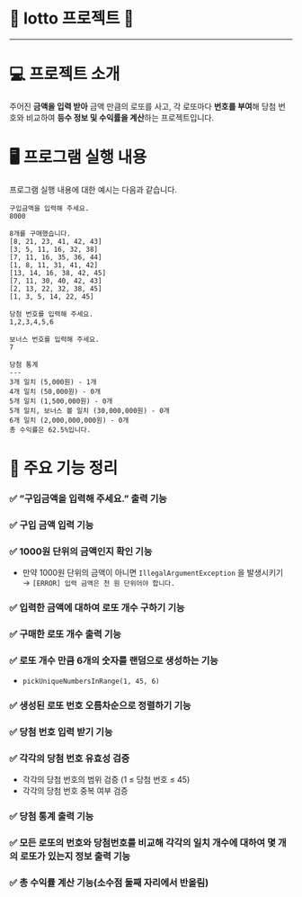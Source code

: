 # 🎰 lotto 프로젝트 🎰
- - -
# 💻 프로젝트 소개
주어진 **금액을 입력 받아** 금액 만큼의 로또를 사고, 각 로또마다 **번호를 부여**해 당첨 번호와 비교하여 **등수 정보 및 
수익률을 계산**하는 프로젝트입니다.

# 🖥️ 프로그램 실행 내용
프로그램 실행 내용에 대한 예시는 다음과 같습니다.  
```TEXT
구입금액을 입력해 주세요.
8000

8개를 구매했습니다.
[8, 21, 23, 41, 42, 43] 
[3, 5, 11, 16, 32, 38] 
[7, 11, 16, 35, 36, 44] 
[1, 8, 11, 31, 41, 42] 
[13, 14, 16, 38, 42, 45] 
[7, 11, 30, 40, 42, 43] 
[2, 13, 22, 32, 38, 45] 
[1, 3, 5, 14, 22, 45]

당첨 번호를 입력해 주세요.
1,2,3,4,5,6

보너스 번호를 입력해 주세요.
7

당첨 통계
---
3개 일치 (5,000원) - 1개
4개 일치 (50,000원) - 0개
5개 일치 (1,500,000원) - 0개
5개 일치, 보너스 볼 일치 (30,000,000원) - 0개
6개 일치 (2,000,000,000원) - 0개
총 수익률은 62.5%입니다.
```
# 🔧 주요 기능 정리
### ✅ ”구입금액을 입력해 주세요.” 출력 기능

### ✅ 구입 금액 입력 기능

### ✅ 1000원 단위의 금액인지 확인 기능

- 만약 1000원 단위의 금액이 아니면 `IllegalArgumentException` 을 발생시키기
  → ```[ERROR] 입력 금액은 천 원 단위어야 합니다.```

### ✅ 입력한 금액에 대하여 로또 개수 구하기 기능

### ✅ 구매한 로또 개수 출력 기능

### ✅ 로또 개수 만큼 6개의 숫자를 랜덤으로 생성하는 기능

- `pickUniqueNumbersInRange(1, 45, 6)`

### ✅ 생성된 로또 번호 오름차순으로 정렬하기 기능

### ✅ 당첨 번호 입력 받기 기능

### ✅ 각각의 당첨 번호 유효성 검증

- 각각의 당첨 번호의 범위 검증 (1 ≤ 당첨 번호 ≤ 45)
- 각각의 당첨 번호 중복 여부 검증

### ✅ 당첨 통계 출력 기능

### ✅ 모든 로또의 번호와 당첨번호를 비교해 각각의 일치 개수에 대하여 몇 개의 로또가 있는지 정보 출력 기능

### ✅ 총 수익률 계산 기능(소수점 둘째 자리에서 반올림)